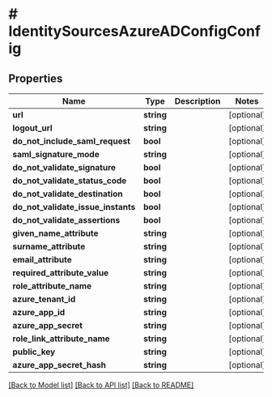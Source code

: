 # # IdentitySourcesAzureADConfigConfig

## Properties

Name | Type | Description | Notes
------------ | ------------- | ------------- | -------------
**url** | **string** |  | [optional]
**logout_url** | **string** |  | [optional]
**do_not_include_saml_request** | **bool** |  | [optional]
**saml_signature_mode** | **string** |  | [optional]
**do_not_validate_signature** | **bool** |  | [optional]
**do_not_validate_status_code** | **bool** |  | [optional]
**do_not_validate_destination** | **bool** |  | [optional]
**do_not_validate_issue_instants** | **bool** |  | [optional]
**do_not_validate_assertions** | **bool** |  | [optional]
**given_name_attribute** | **string** |  | [optional]
**surname_attribute** | **string** |  | [optional]
**email_attribute** | **string** |  | [optional]
**required_attribute_value** | **string** |  | [optional]
**role_attribute_name** | **string** |  | [optional]
**azure_tenant_id** | **string** |  | [optional]
**azure_app_id** | **string** |  | [optional]
**azure_app_secret** | **string** |  | [optional]
**role_link_attribute_name** | **string** |  | [optional]
**public_key** | **string** |  | [optional]
**azure_app_secret_hash** | **string** |  | [optional]

[[Back to Model list]](../../README.md#models) [[Back to API list]](../../README.md#endpoints) [[Back to README]](../../README.md)
